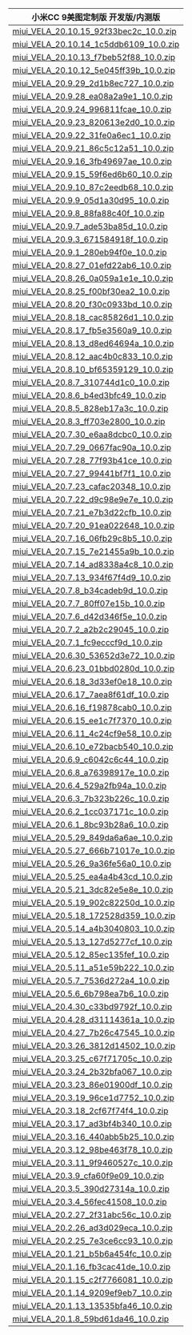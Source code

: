 | 小米CC 9美图定制版  开发版/内测版    |
| ---- |
| [miui_VELA_20.10.15_92f33bec2c_10.0.zip](https://hugeota.d.miui.com/20.10.15/miui_VELA_20.10.15_92f33bec2c_10.0.zip)    |
| [miui_VELA_20.10.14_1c5ddb6109_10.0.zip](https://hugeota.d.miui.com/20.10.14/miui_VELA_20.10.14_1c5ddb6109_10.0.zip)    |
| [miui_VELA_20.10.13_f7beb52f88_10.0.zip](https://hugeota.d.miui.com/20.10.13/miui_VELA_20.10.13_f7beb52f88_10.0.zip)    |
| [miui_VELA_20.10.12_5e045ff39b_10.0.zip](https://hugeota.d.miui.com/20.10.12/miui_VELA_20.10.12_5e045ff39b_10.0.zip)    |
| [miui_VELA_20.9.29_2d1b8ec727_10.0.zip](https://hugeota.d.miui.com/20.9.29/miui_VELA_20.9.29_2d1b8ec727_10.0.zip)    |
| [miui_VELA_20.9.28_ea08a2a9e1_10.0.zip](https://hugeota.d.miui.com/20.9.28/miui_VELA_20.9.28_ea08a2a9e1_10.0.zip)    |
| [miui_VELA_20.9.24_996811fcae_10.0.zip](https://hugeota.d.miui.com/20.9.24/miui_VELA_20.9.24_996811fcae_10.0.zip)    |
| [miui_VELA_20.9.23_820613e2d0_10.0.zip](https://hugeota.d.miui.com/20.9.23/miui_VELA_20.9.23_820613e2d0_10.0.zip)    |
| [miui_VELA_20.9.22_31fe0a6ec1_10.0.zip](https://hugeota.d.miui.com/20.9.22/miui_VELA_20.9.22_31fe0a6ec1_10.0.zip)    |
| [miui_VELA_20.9.21_86c5c12a51_10.0.zip](https://hugeota.d.miui.com/20.9.21/miui_VELA_20.9.21_86c5c12a51_10.0.zip)    |
| [miui_VELA_20.9.16_3fb49697ae_10.0.zip](https://hugeota.d.miui.com/20.9.16/miui_VELA_20.9.16_3fb49697ae_10.0.zip)    |
| [miui_VELA_20.9.15_59f6ed6b60_10.0.zip](https://hugeota.d.miui.com/20.9.15/miui_VELA_20.9.15_59f6ed6b60_10.0.zip)    |
| [miui_VELA_20.9.10_87c2eedb68_10.0.zip](https://hugeota.d.miui.com/20.9.10/miui_VELA_20.9.10_87c2eedb68_10.0.zip)    |
| [miui_VELA_20.9.9_05d1a30d95_10.0.zip](https://hugeota.d.miui.com/20.9.9/miui_VELA_20.9.9_05d1a30d95_10.0.zip)    |
| [miui_VELA_20.9.8_88fa88c40f_10.0.zip](https://hugeota.d.miui.com/20.9.8/miui_VELA_20.9.8_88fa88c40f_10.0.zip)    |
| [miui_VELA_20.9.7_ade53ba85d_10.0.zip](https://hugeota.d.miui.com/20.9.7/miui_VELA_20.9.7_ade53ba85d_10.0.zip)    |
| [miui_VELA_20.9.3_671584918f_10.0.zip](https://hugeota.d.miui.com/20.9.3/miui_VELA_20.9.3_671584918f_10.0.zip)    |
| [miui_VELA_20.9.1_280eb94f0e_10.0.zip](https://hugeota.d.miui.com/20.9.1/miui_VELA_20.9.1_280eb94f0e_10.0.zip)    |
| [miui_VELA_20.8.27_01efd22ab6_10.0.zip](https://hugeota.d.miui.com/20.8.27/miui_VELA_20.8.27_01efd22ab6_10.0.zip)    |
| [miui_VELA_20.8.26_0a059a1e1e_10.0.zip](https://hugeota.d.miui.com/20.8.26/miui_VELA_20.8.26_0a059a1e1e_10.0.zip)    |
| [miui_VELA_20.8.25_f00bf30ea2_10.0.zip](https://hugeota.d.miui.com/20.8.25/miui_VELA_20.8.25_f00bf30ea2_10.0.zip)    |
| [miui_VELA_20.8.20_f30c0933bd_10.0.zip](https://hugeota.d.miui.com/20.8.20/miui_VELA_20.8.20_f30c0933bd_10.0.zip)    |
| [miui_VELA_20.8.18_cac85826d1_10.0.zip](https://hugeota.d.miui.com/20.8.18/miui_VELA_20.8.18_cac85826d1_10.0.zip)    |
| [miui_VELA_20.8.17_fb5e3560a9_10.0.zip](https://hugeota.d.miui.com/20.8.17/miui_VELA_20.8.17_fb5e3560a9_10.0.zip)    |
| [miui_VELA_20.8.13_d8ed64694a_10.0.zip](https://hugeota.d.miui.com/20.8.13/miui_VELA_20.8.13_d8ed64694a_10.0.zip)    |
| [miui_VELA_20.8.12_aac4b0c833_10.0.zip](https://hugeota.d.miui.com/20.8.12/miui_VELA_20.8.12_aac4b0c833_10.0.zip)    |
| [miui_VELA_20.8.10_bf65359129_10.0.zip](https://hugeota.d.miui.com/20.8.10/miui_VELA_20.8.10_bf65359129_10.0.zip)    |
| [miui_VELA_20.8.7_310744d1c0_10.0.zip](https://hugeota.d.miui.com/20.8.7/miui_VELA_20.8.7_310744d1c0_10.0.zip)    |
| [miui_VELA_20.8.6_b4ed3bfc49_10.0.zip](https://hugeota.d.miui.com/20.8.6/miui_VELA_20.8.6_b4ed3bfc49_10.0.zip)    |
| [miui_VELA_20.8.5_828eb17a3c_10.0.zip](https://hugeota.d.miui.com/20.8.5/miui_VELA_20.8.5_828eb17a3c_10.0.zip)    |
| [miui_VELA_20.8.3_ff703e2800_10.0.zip](https://hugeota.d.miui.com/20.8.3/miui_VELA_20.8.3_ff703e2800_10.0.zip)    |
| [miui_VELA_20.7.30_e6aa8dcbc0_10.0.zip](https://hugeota.d.miui.com/20.7.30/miui_VELA_20.7.30_e6aa8dcbc0_10.0.zip)    |
| [miui_VELA_20.7.29_0667fac90a_10.0.zip](https://hugeota.d.miui.com/20.7.29/miui_VELA_20.7.29_0667fac90a_10.0.zip)    |
| [miui_VELA_20.7.28_77f93b41ce_10.0.zip](https://hugeota.d.miui.com/20.7.28/miui_VELA_20.7.28_77f93b41ce_10.0.zip)    |
| [miui_VELA_20.7.27_99441bf7f1_10.0.zip](https://hugeota.d.miui.com/20.7.27/miui_VELA_20.7.27_99441bf7f1_10.0.zip)    |
| [miui_VELA_20.7.23_cafac20348_10.0.zip](https://hugeota.d.miui.com/20.7.23/miui_VELA_20.7.23_cafac20348_10.0.zip)    |
| [miui_VELA_20.7.22_d9c98e9e7e_10.0.zip](https://hugeota.d.miui.com/20.7.22/miui_VELA_20.7.22_d9c98e9e7e_10.0.zip)    |
| [miui_VELA_20.7.21_e7b3d22cfb_10.0.zip](https://hugeota.d.miui.com/20.7.21/miui_VELA_20.7.21_e7b3d22cfb_10.0.zip)    |
| [miui_VELA_20.7.20_91ea022648_10.0.zip](https://hugeota.d.miui.com/20.7.20/miui_VELA_20.7.20_91ea022648_10.0.zip)    |
| [miui_VELA_20.7.16_06fb29c8b5_10.0.zip](https://hugeota.d.miui.com/20.7.16/miui_VELA_20.7.16_06fb29c8b5_10.0.zip)    |
| [miui_VELA_20.7.15_7e21455a9b_10.0.zip](https://hugeota.d.miui.com/20.7.15/miui_VELA_20.7.15_7e21455a9b_10.0.zip)    |
| [miui_VELA_20.7.14_ad8338a4c8_10.0.zip](https://hugeota.d.miui.com/20.7.14/miui_VELA_20.7.14_ad8338a4c8_10.0.zip)    |
| [miui_VELA_20.7.13_934f67f4d9_10.0.zip](https://hugeota.d.miui.com/20.7.13/miui_VELA_20.7.13_934f67f4d9_10.0.zip)    |
| [miui_VELA_20.7.8_b34cadeb9d_10.0.zip](https://hugeota.d.miui.com/20.7.8/miui_VELA_20.7.8_b34cadeb9d_10.0.zip)    |
| [miui_VELA_20.7.7_80ff07e15b_10.0.zip](https://hugeota.d.miui.com/20.7.7/miui_VELA_20.7.7_80ff07e15b_10.0.zip)    |
| [miui_VELA_20.7.6_d42d346f5e_10.0.zip](https://hugeota.d.miui.com/20.7.6/miui_VELA_20.7.6_d42d346f5e_10.0.zip)    |
| [miui_VELA_20.7.2_a2b2c29045_10.0.zip](https://hugeota.d.miui.com/20.7.2/miui_VELA_20.7.2_a2b2c29045_10.0.zip)    |
| [miui_VELA_20.7.1_fc9ecccf9d_10.0.zip](https://hugeota.d.miui.com/20.7.1/miui_VELA_20.7.1_fc9ecccf9d_10.0.zip)    |
| [miui_VELA_20.6.30_53652d3e72_10.0.zip](https://hugeota.d.miui.com/20.6.30/miui_VELA_20.6.30_53652d3e72_10.0.zip)    |
| [miui_VELA_20.6.23_01bbd0280d_10.0.zip](https://hugeota.d.miui.com/20.6.23/miui_VELA_20.6.23_01bbd0280d_10.0.zip)    |
| [miui_VELA_20.6.18_3d33ef0e18_10.0.zip](https://hugeota.d.miui.com/20.6.18/miui_VELA_20.6.18_3d33ef0e18_10.0.zip)    |
| [miui_VELA_20.6.17_7aea8f61df_10.0.zip](https://hugeota.d.miui.com/20.6.17/miui_VELA_20.6.17_7aea8f61df_10.0.zip)    |
| [miui_VELA_20.6.16_f19878cab0_10.0.zip](https://hugeota.d.miui.com/20.6.16/miui_VELA_20.6.16_f19878cab0_10.0.zip)    |
| [miui_VELA_20.6.15_ee1c7f7370_10.0.zip](https://hugeota.d.miui.com/20.6.15/miui_VELA_20.6.15_ee1c7f7370_10.0.zip)    |
| [miui_VELA_20.6.11_4c24cf9e58_10.0.zip](https://hugeota.d.miui.com/20.6.11/miui_VELA_20.6.11_4c24cf9e58_10.0.zip)    |
| [miui_VELA_20.6.10_e72bacb540_10.0.zip](https://hugeota.d.miui.com/20.6.10/miui_VELA_20.6.10_e72bacb540_10.0.zip)    |
| [miui_VELA_20.6.9_c6042c6c44_10.0.zip](https://hugeota.d.miui.com/20.6.9/miui_VELA_20.6.9_c6042c6c44_10.0.zip)    |
| [miui_VELA_20.6.8_a76398917e_10.0.zip](https://hugeota.d.miui.com/20.6.8/miui_VELA_20.6.8_a76398917e_10.0.zip)    |
| [miui_VELA_20.6.4_529a2fb94a_10.0.zip](https://hugeota.d.miui.com/20.6.4/miui_VELA_20.6.4_529a2fb94a_10.0.zip)    |
| [miui_VELA_20.6.3_7b323b226c_10.0.zip](https://hugeota.d.miui.com/20.6.3/miui_VELA_20.6.3_7b323b226c_10.0.zip)    |
| [miui_VELA_20.6.2_1cc037171c_10.0.zip](https://hugeota.d.miui.com/20.6.2/miui_VELA_20.6.2_1cc037171c_10.0.zip)    |
| [miui_VELA_20.6.1_8bc93b28a6_10.0.zip](https://hugeota.d.miui.com/20.6.1/miui_VELA_20.6.1_8bc93b28a6_10.0.zip)    |
| [miui_VELA_20.5.29_849da6a6ae_10.0.zip](https://hugeota.d.miui.com/20.5.29/miui_VELA_20.5.29_849da6a6ae_10.0.zip)    |
| [miui_VELA_20.5.27_666b71017e_10.0.zip](https://hugeota.d.miui.com/20.5.27/miui_VELA_20.5.27_666b71017e_10.0.zip)    |
| [miui_VELA_20.5.26_9a36fe56a0_10.0.zip](https://hugeota.d.miui.com/20.5.26/miui_VELA_20.5.26_9a36fe56a0_10.0.zip)    |
| [miui_VELA_20.5.25_ea4a4b43cd_10.0.zip](https://hugeota.d.miui.com/20.5.25/miui_VELA_20.5.25_ea4a4b43cd_10.0.zip)    |
| [miui_VELA_20.5.21_3dc82e5e8e_10.0.zip](https://hugeota.d.miui.com/20.5.21/miui_VELA_20.5.21_3dc82e5e8e_10.0.zip)    |
| [miui_VELA_20.5.19_902c82250d_10.0.zip](https://hugeota.d.miui.com/20.5.19/miui_VELA_20.5.19_902c82250d_10.0.zip)    |
| [miui_VELA_20.5.18_172528d359_10.0.zip](https://hugeota.d.miui.com/20.5.18/miui_VELA_20.5.18_172528d359_10.0.zip)    |
| [miui_VELA_20.5.14_a4b3040803_10.0.zip](https://hugeota.d.miui.com/20.5.14/miui_VELA_20.5.14_a4b3040803_10.0.zip)    |
| [miui_VELA_20.5.13_127d5277cf_10.0.zip](https://hugeota.d.miui.com/20.5.13/miui_VELA_20.5.13_127d5277cf_10.0.zip)    |
| [miui_VELA_20.5.12_85ec135fef_10.0.zip](https://hugeota.d.miui.com/20.5.12/miui_VELA_20.5.12_85ec135fef_10.0.zip)    |
| [miui_VELA_20.5.11_a51e59b222_10.0.zip](https://hugeota.d.miui.com/20.5.11/miui_VELA_20.5.11_a51e59b222_10.0.zip)    |
| [miui_VELA_20.5.7_7536d272a4_10.0.zip](https://hugeota.d.miui.com/20.5.7/miui_VELA_20.5.7_7536d272a4_10.0.zip)    |
| [miui_VELA_20.5.6_6b798ea7b6_10.0.zip](https://hugeota.d.miui.com/20.5.6/miui_VELA_20.5.6_6b798ea7b6_10.0.zip)    |
| [miui_VELA_20.4.30_c33bd9792f_10.0.zip](https://hugeota.d.miui.com/20.4.30/miui_VELA_20.4.30_c33bd9792f_10.0.zip)    |
| [miui_VELA_20.4.28_d31114361a_10.0.zip](https://hugeota.d.miui.com/20.4.28/miui_VELA_20.4.28_d31114361a_10.0.zip)    |
| [miui_VELA_20.4.27_7b26c47545_10.0.zip](https://hugeota.d.miui.com/20.4.27/miui_VELA_20.4.27_7b26c47545_10.0.zip)    |
| [miui_VELA_20.3.26_3812d14502_10.0.zip](https://hugeota.d.miui.com/20.3.26/miui_VELA_20.3.26_3812d14502_10.0.zip)    |
| [miui_VELA_20.3.25_c67f71705c_10.0.zip](https://hugeota.d.miui.com/20.3.25/miui_VELA_20.3.25_c67f71705c_10.0.zip)    |
| [miui_VELA_20.3.24_2b32bfa067_10.0.zip](https://hugeota.d.miui.com/20.3.24/miui_VELA_20.3.24_2b32bfa067_10.0.zip)    |
| [miui_VELA_20.3.23_86e01900df_10.0.zip](https://hugeota.d.miui.com/20.3.23/miui_VELA_20.3.23_86e01900df_10.0.zip)    |
| [miui_VELA_20.3.19_96ce1d7752_10.0.zip](https://hugeota.d.miui.com/20.3.19/miui_VELA_20.3.19_96ce1d7752_10.0.zip)    |
| [miui_VELA_20.3.18_2cf67f74f4_10.0.zip](https://hugeota.d.miui.com/20.3.18/miui_VELA_20.3.18_2cf67f74f4_10.0.zip)    |
| [miui_VELA_20.3.17_ad3bf4b340_10.0.zip](https://hugeota.d.miui.com/20.3.17/miui_VELA_20.3.17_ad3bf4b340_10.0.zip)    |
| [miui_VELA_20.3.16_440abb5b25_10.0.zip](https://hugeota.d.miui.com/20.3.16/miui_VELA_20.3.16_440abb5b25_10.0.zip)    |
| [miui_VELA_20.3.12_98be463f78_10.0.zip](https://hugeota.d.miui.com/20.3.12/miui_VELA_20.3.12_98be463f78_10.0.zip)    |
| [miui_VELA_20.3.11_9f9460527c_10.0.zip](https://hugeota.d.miui.com/20.3.11/miui_VELA_20.3.11_9f9460527c_10.0.zip)    |
| [miui_VELA_20.3.9_cfa60f9e09_10.0.zip](https://hugeota.d.miui.com/20.3.9/miui_VELA_20.3.9_cfa60f9e09_10.0.zip)    |
| [miui_VELA_20.3.5_390d27314a_10.0.zip](https://hugeota.d.miui.com/20.3.5/miui_VELA_20.3.5_390d27314a_10.0.zip)    |
| [miui_VELA_20.3.4_56fec41508_10.0.zip](https://hugeota.d.miui.com/20.3.4/miui_VELA_20.3.4_56fec41508_10.0.zip)    |
| [miui_VELA_20.2.27_2f31abc56c_10.0.zip](https://hugeota.d.miui.com/20.2.27/miui_VELA_20.2.27_2f31abc56c_10.0.zip)    |
| [miui_VELA_20.2.26_ad3d029eca_10.0.zip](https://hugeota.d.miui.com/20.2.26/miui_VELA_20.2.26_ad3d029eca_10.0.zip)    |
| [miui_VELA_20.2.25_7e3ce6cc93_10.0.zip](https://hugeota.d.miui.com/20.2.25/miui_VELA_20.2.25_7e3ce6cc93_10.0.zip)    |
| [miui_VELA_20.1.21_b5b6a454fc_10.0.zip](https://hugeota.d.miui.com/20.1.21/miui_VELA_20.1.21_b5b6a454fc_10.0.zip)    |
| [miui_VELA_20.1.16_fb3cac41de_10.0.zip](https://hugeota.d.miui.com/20.1.16/miui_VELA_20.1.16_fb3cac41de_10.0.zip)    |
| [miui_VELA_20.1.15_c2f7766081_10.0.zip](https://hugeota.d.miui.com/20.1.15/miui_VELA_20.1.15_c2f7766081_10.0.zip)    |
| [miui_VELA_20.1.14_9209ef9eb7_10.0.zip](https://hugeota.d.miui.com/20.1.14/miui_VELA_20.1.14_9209ef9eb7_10.0.zip)    |
| [miui_VELA_20.1.13_13535bfa46_10.0.zip](https://hugeota.d.miui.com/20.1.13/miui_VELA_20.1.13_13535bfa46_10.0.zip)    |
| [miui_VELA_20.1.8_59bd61da46_10.0.zip](https://hugeota.d.miui.com/20.1.8/miui_VELA_20.1.8_59bd61da46_10.0.zip)    |
